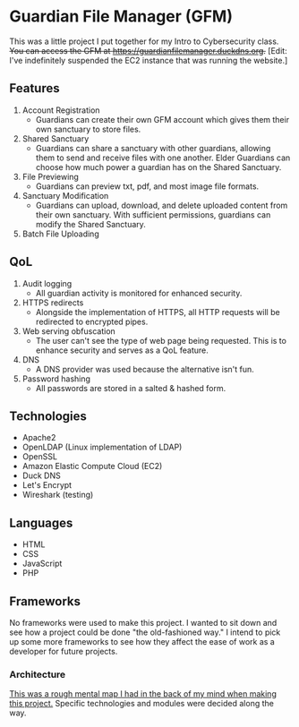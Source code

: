 # Guardian File Manager (GFM)
This was a little project I put together for my Intro to Cybersecurity class. ~~You can access the GFM at https://guardianfilemanager.duckdns.org.~~ [Edit: I've indefinitely suspended the EC2 instance that was running the website.]

## Features
1. Account Registration
   - Guardians can create their own GFM account which gives them their own sanctuary to store files.
2. Shared Sanctuary
   - Guardians can share a sanctuary with other guardians, allowing them to send and receive files with one another. Elder Guardians can choose how much power a guardian has on the Shared Sanctuary.
3. File Previewing
   - Guardians can preview txt, pdf, and most image file formats.
4. Sanctuary Modification
   - Guardians can upload, download, and delete uploaded content from their own sanctuary. With sufficient permissions, guardians can modify the Shared Sanctuary.
5. Batch File Uploading

## QoL
1. Audit logging
   - All guardian activity is monitored for enhanced security.
2. HTTPS redirects
   - Alongside the implementation of HTTPS, all HTTP requests will be redirected to encrypted pipes.
3. Web serving obfuscation
   - The user can't see the type of web page being requested. This is to enhance security and serves as a QoL feature.
4. DNS
   - A DNS provider was used because the alternative isn't fun.
5. Password hashing
   - All passwords are stored in a salted & hashed form. 

## Technologies
- Apache2
- OpenLDAP (Linux implementation of LDAP)
- OpenSSL
- Amazon Elastic Compute Cloud (EC2)
- Duck DNS
- Let's Encrypt
- Wireshark (testing)

## Languages
- HTML
- CSS
- JavaScript
- PHP

## Frameworks
No frameworks were used to make this project. I wanted to sit down and see how a project could be done "the old-fashioned way." I intend to pick up some more frameworks to see how they affect the ease of work as a developer for future projects.

### Architecture
[This was a rough mental map I had in the back of my mind when making this project.](https://imgur.com/a/X1NhrFh) Specific technologies and modules were decided along the way.
